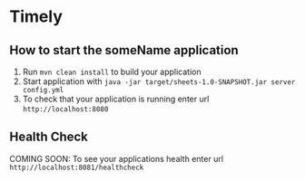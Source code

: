 # Timely

How to start the someName application
---

1. Run `mvn clean install` to build your application
1. Start application with `java -jar target/sheets-1.0-SNAPSHOT.jar server config.yml`
1. To check that your application is running enter url `http://localhost:8080`

Health Check
---

COMING SOON: To see your applications health enter url `http://localhost:8081/healthcheck`
